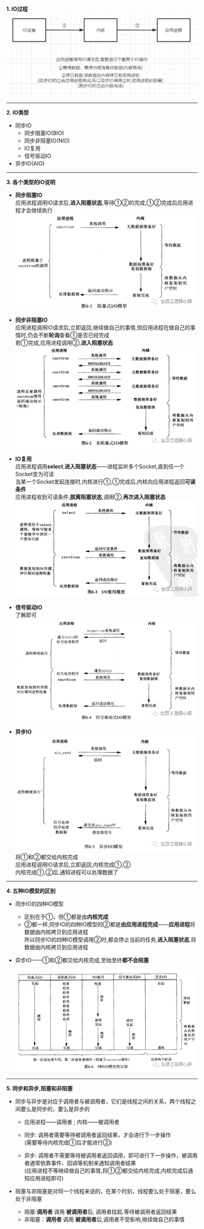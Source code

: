 **1. IO过程**  
![Alt text](picture/img_6.png)
***
**2. IO类型**  
* 同步IO    
    * 同步阻塞IO(BIO) 
    * 同步非阻塞IO(NIO)  
    * IO复用  
    * 信号驱动IO
* 异步IO(AIO)  
*** 
**3. 各个类型的IO说明**
* **同步阻塞IO**   
  应用进程调用IO请求后,**进入阻塞状态**,等待①②的完成,①②完成后应用进程才会继续执行  
  ![Alt text](picture/img.png)  
  

* **同步非阻塞IO**  
  应用进程调用IO请求后,立即返回,继续做自己的事情,但应用进程在做自己的事情时,仍会不断**轮询**查看①是否已经完成   
  若①完成,应用进程调用②,**进入阻塞状态**   
  ![Alt text](picture/img_1.png)
  

* **IO复用**    
  应用进程调用**select**,**进入阻塞状态**——进程监听多个Socket,直到任一个Socket变为可读   
  当某一个Socket发起连接时,内核进行①,①完成后,内核向应用进程返回**可读条件**  
  应用进程收到可读条件,**脱离阻塞状态**,调用②,**再次进入阻塞状态**    
  ![Alt text](picture/img_2.png)
  

* **信号驱动IO**   
  了解即可  
  ![Alt text](picture/img_3.png) 
  

* **异步IO**  
  ![Alt text](picture/img_4.png)
  将①和②都交给内核完成   
  应用进程调用IO请求后,立即返回,内核完成①,②   
  内核完成①,②后,通知进程可以处理数据了  
  
***
**4. 五种IO模型的区别**   
* 同步IO的四种IO模型   
   * 区别在于①，但①都是由**内核完成**      
   * ②都一样,同步IO的四种IO模型的②都是**由应用进程完成**——**应用进程**将数据由内核拷贝到应用进程   
     所以同步IO的四种IO模型调用②时,都会停止当前的任务,**进入阻塞状态**,将数据由内核拷贝到应用进程
* 异步IO——①和②都交给内核完成,至始至终**都不会阻塞**     
  


  ![Alt text](picture/img_5.png)

***
**5. 同步和异步,阻塞和非阻塞**   
* 同步与异步是对应于调用者与被调用者，它们是线程之间的关系，两个线程之间要么是同步的，要么是异步的
  
  * 应用进程——调用者 ; 内核——被调用者   

  * 同步: 调用者需要等待被调用者返回结果，才会进行下一步操作   
    (需要等待内核完成①后才能进行②)  
  * 异步: 调用者不需要等待被调用者返回调用，即可进行下一步操作，被调用者通常依靠事件、回调等机制来通知调用者结果  
  (应用进程不等继续做自己的事情,将①②都交给内核完成,内核完成后通知应用进程即可)

* 阻塞与非阻塞是对同一个线程来说的，在某个时刻，线程要么处于阻塞，要么处于非阻塞   
  * 阻塞:**调用者** 调用 **被调用者**后, 调用者挂起,等待被调用者返回结果  
  * 非阻塞：**调用者** 调用 **被调用者**后,调用者不受影响,继续做自己的事情   

